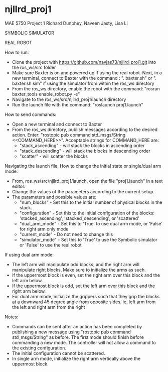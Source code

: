 # njllrd_proj1
MAE 5750 Project 1
Richard Dunphey, Naveen Jasty, Lisa Li

SYMBOLIC SIMULATOR



REAL ROBOT

How to run:
- Clone the project with https://github.com/navjas73/njllrd_proj1.git into the ros_ws/src folder
- Make sure Baxter is on and powered up if using the real robot. Next, in a new terminal, connect to Baxter with the command : ". baxter.sh" or ". baxter.sh sim" if using the simulator from within the ros_ws directory
- From the ros_ws directory, enable the robot with the command: "rosrun baxter_tools enable_robot.py -e"
- Navigate to the ros_ws/src/njllrd_proj1/launch directory
- Run the launch file with the command: "roslaunch proj1.launch"

How to send commands:
- Open a new terminal and connect to Baxter
- From the ros_ws directory, publish messages according to the desired action. Enter: "rostopic pub command std_msgs/String <<COMMAND_HERE>>". Acceptable strings for COMMAND_HERE are:
	- "stack_ascending"   - will stack the blocks in ascending order
	- "stack_descending"  - will stack the blocks in descending order
	- "scatter"           - will scatter the blocks 

Navigating the launch file, How to change the initial state or single/dual arm mode:
- From, ros_ws/src/njllrd_proj1/launch, open the file "proj1.launch" in a text editor.
- Change the values of the parameters according to the current setup. 
- The parameters and possible values are:
	- "num_blocks"        - Set this to the initial number of physical blocks in the stack.
	- "configuration"     - Set this to the initial configuration of the blocks: 	'stacked_ascending', 'stacked_descending', or 'scattered'
	- "dual_arm_mode"     - Set this to 'True' to use dual arm mode, or 'False' for right arm only mode
	- "current_mode"      - Do not need to change this
	- "simulator_mode"    - Set this to 'True' to use the Symbolic simulator or 'False' to use the real robot

If using dual arm mode:
- The left arm will manipulate odd blocks, and the right arm will manipulate right blocks. Make sure to initialize the arms as such.
- If the uppermost block is even, set the right arm over this block and the left arm below.
- If the uppermost block is odd, set the left arm over this block and the right arm below. 
- For dual arm mode, initialize the grippers such that they grip the blocks at a downward 45 degree angle from opposite sides. ie, left arm from the left and right arm from the right

Notes:
- Commands can be sent after an action has been completed by publishing a new message using "rostopic pub command std_msgs/String" as before.  The first mode should finish before commanding a new mode. The controller will not allow a command to the existing configuration.
- The initial configuration cannot be scattered. 
- In single arm mode, initialize the right arm vertically above the uppermost block. 
